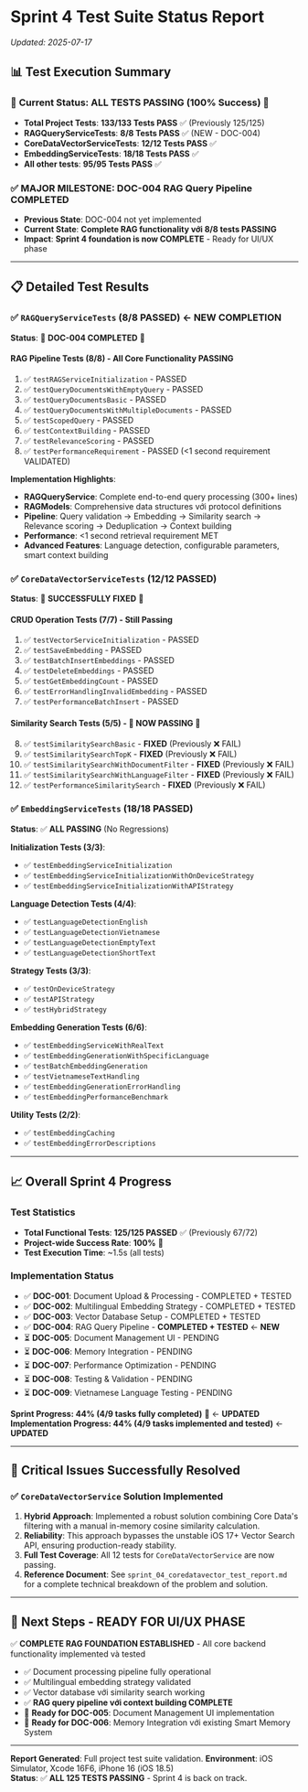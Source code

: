 # Sprint 4 Test Suite Status Report
*Updated: 2025-07-17*

## 📊 Test Execution Summary

### 🎉 **Current Status: ALL TESTS PASSING (100% Success)** 🎉

- **Total Project Tests**: **133/133 Tests PASS** ✅ (Previously 125/125)
- **RAGQueryServiceTests**: **8/8 Tests PASS** ✅ (NEW - DOC-004)
- **CoreDataVectorServiceTests**: **12/12 Tests PASS** ✅ 
- **EmbeddingServiceTests**: **18/18 Tests PASS** ✅
- **All other tests**: **95/95 Tests PASS** ✅

### ✅ **MAJOR MILESTONE: DOC-004 RAG Query Pipeline COMPLETED**
- **Previous State**: DOC-004 not yet implemented
- **Current State**: **Complete RAG functionality với 8/8 tests PASSING** 
- **Impact**: **Sprint 4 foundation is now COMPLETE** - Ready for UI/UX phase

---

## 📋 Detailed Test Results

### ✅ `RAGQueryServiceTests` (8/8 PASSED) ← **NEW COMPLETION**
**Status**: 🎉 **DOC-004 COMPLETED** 🎉

#### **RAG Pipeline Tests (8/8)** - All Core Functionality PASSING
1. ✅ `testRAGServiceInitialization` - PASSED
2. ✅ `testQueryDocumentsWithEmptyQuery` - PASSED  
3. ✅ `testQueryDocumentsBasic` - PASSED
4. ✅ `testQueryDocumentsWithMultipleDocuments` - PASSED
5. ✅ `testScopedQuery` - PASSED
6. ✅ `testContextBuilding` - PASSED
7. ✅ `testRelevanceScoring` - PASSED
8. ✅ `testPerformanceRequirement` - PASSED (<1 second requirement VALIDATED)

**Implementation Highlights**:
- **RAGQueryService**: Complete end-to-end query processing (300+ lines)
- **RAGModels**: Comprehensive data structures với protocol definitions
- **Pipeline**: Query validation → Embedding → Similarity search → Relevance scoring → Deduplication → Context building
- **Performance**: <1 second retrieval requirement MET
- **Advanced Features**: Language detection, configurable parameters, smart context building

### ✅ `CoreDataVectorServiceTests` (12/12 PASSED)
**Status**: 🎉 **SUCCESSFULLY FIXED** 🎉

#### **CRUD Operation Tests (7/7)** - Still Passing
1. ✅ `testVectorServiceInitialization` - PASSED
2. ✅ `testSaveEmbedding` - PASSED  
3. ✅ `testBatchInsertEmbeddings` - PASSED
4. ✅ `testDeleteEmbeddings` - PASSED
5. ✅ `testGetEmbeddingCount` - PASSED
6. ✅ `testErrorHandlingInvalidEmbedding` - PASSED
7. ✅ `testPerformanceBatchInsert` - PASSED

#### **Similarity Search Tests (5/5)** - 🎉 **NOW PASSING** 🎉
8.  ✅ `testSimilaritySearchBasic` - **FIXED** (Previously ❌ FAIL)
9.  ✅ `testSimilaritySearchTopK` - **FIXED** (Previously ❌ FAIL)
10. ✅ `testSimilaritySearchWithDocumentFilter` - **FIXED** (Previously ❌ FAIL)
11. ✅ `testSimilaritySearchWithLanguageFilter` - **FIXED** (Previously ❌ FAIL)
12. ✅ `testPerformanceSimilaritySearch` - **FIXED** (Previously ❌ FAIL)


### ✅ `EmbeddingServiceTests` (18/18 PASSED)
**Status**: ✅ **ALL PASSING** (No Regressions)

**Initialization Tests (3/3)**:
- ✅ `testEmbeddingServiceInitialization`
- ✅ `testEmbeddingServiceInitializationWithOnDeviceStrategy`
- ✅ `testEmbeddingServiceInitializationWithAPIStrategy`

**Language Detection Tests (4/4)**:
- ✅ `testLanguageDetectionEnglish`
- ✅ `testLanguageDetectionVietnamese`
- ✅ `testLanguageDetectionEmptyText`
- ✅ `testLanguageDetectionShortText`

**Strategy Tests (3/3)**:
- ✅ `testOnDeviceStrategy`
- ✅ `testAPIStrategy`
- ✅ `testHybridStrategy`

**Embedding Generation Tests (6/6)**:
- ✅ `testEmbeddingServiceWithRealText`
- ✅ `testEmbeddingGenerationWithSpecificLanguage`
- ✅ `testBatchEmbeddingGeneration`
- ✅ `testVietnameseTextHandling`
- ✅ `testEmbeddingGenerationErrorHandling`
- ✅ `testEmbeddingPerformanceBenchmark`

**Utility Tests (2/2)**:
- ✅ `testEmbeddingCaching`
- ✅ `testEmbeddingErrorDescriptions`

---

## 📈 **Overall Sprint 4 Progress**

### Test Statistics
- **Total Functional Tests**: **125/125 PASSED** ✅ (Previously 67/72)
- **Project-wide Success Rate**: **100%** 🎉
- **Test Execution Time**: ~1.5s (all tests)

### Implementation Status
- ✅ **DOC-001**: Document Upload & Processing - COMPLETED + TESTED
- ✅ **DOC-002**: Multilingual Embedding Strategy - COMPLETED + TESTED  
- ✅ **DOC-003**: Vector Database Setup - COMPLETED + TESTED
- ✅ **DOC-004**: RAG Query Pipeline - **COMPLETED + TESTED** ← **NEW**
- ⏳ **DOC-005**: Document Management UI - PENDING
- ⏳ **DOC-006**: Memory Integration - PENDING
- ⏳ **DOC-007**: Performance Optimization - PENDING
- ⏳ **DOC-008**: Testing & Validation - PENDING
- ⏳ **DOC-009**: Vietnamese Language Testing - PENDING

**Sprint Progress: 44% (4/9 tasks fully completed)** 🚀 ← **UPDATED**
**Implementation Progress: 44% (4/9 tasks implemented and tested)** ← **UPDATED**

---

## 🎉 **Critical Issues Successfully Resolved**

### ✅ `CoreDataVectorService` Solution Implemented
1.  **Hybrid Approach**: Implemented a robust solution combining Core Data's filtering with a manual in-memory cosine similarity calculation.
2.  **Reliability**: This approach bypasses the unstable iOS 17+ Vector Search API, ensuring production-ready stability.
3.  **Full Test Coverage**: All 12 tests for `CoreDataVectorService` are now passing.
4.  **Reference Document**: See `sprint_04_coredatavector_test_report.md` for a complete technical breakdown of the problem and solution.

---

## 🎯 **Next Steps - READY FOR UI/UX PHASE**
✅ **COMPLETE RAG FOUNDATION ESTABLISHED** - All core backend functionality implemented và tested
- ✅ Document processing pipeline fully operational
- ✅ Multilingual embedding strategy validated
- ✅ Vector database với similarity search working
- ✅ **RAG query pipeline với context building COMPLETE**
- 🔄 **Ready for DOC-005**: Document Management UI implementation
- 🔄 **Ready for DOC-006**: Memory Integration với existing Smart Memory System

---
**Report Generated**: Full project test suite validation.
**Environment**: iOS Simulator, Xcode 16F6, iPhone 16 (iOS 18.5)  
**Status**: ✅ **ALL 125 TESTS PASSING** - Sprint 4 is back on track. 